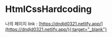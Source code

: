 # HtmlCssHardcoding
나의 페이지 link : [https://dndjd0321.netlify.app/](https://dndjd0321.netlify.app/){:target="_blank"}
